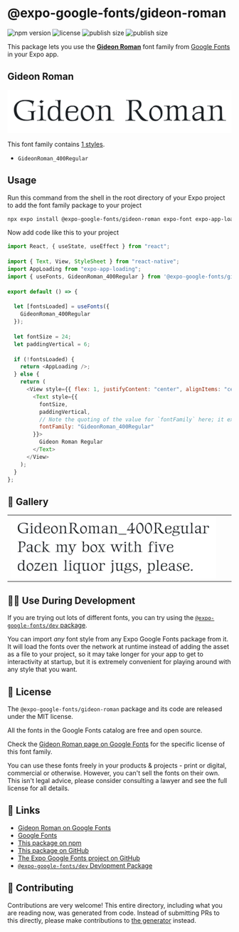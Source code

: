 # @expo-google-fonts/gideon-roman

![npm version](https://flat.badgen.net/npm/v/@expo-google-fonts/gideon-roman)
![license](https://flat.badgen.net/github/license/expo/google-fonts)
![publish size](https://flat.badgen.net/packagephobia/install/@expo-google-fonts/gideon-roman)
![publish size](https://flat.badgen.net/packagephobia/publish/@expo-google-fonts/gideon-roman)

This package lets you use the [**Gideon Roman**](https://fonts.google.com/specimen/Gideon+Roman) font family from [Google Fonts](https://fonts.google.com/) in your Expo app.

## Gideon Roman

![Gideon Roman](./font-family.png)

This font family contains [1 styles](#-gallery).

- `GideonRoman_400Regular`

## Usage

Run this command from the shell in the root directory of your Expo project to add the font family package to your project

```sh
npx expo install @expo-google-fonts/gideon-roman expo-font expo-app-loading
```

Now add code like this to your project

```js
import React, { useState, useEffect } from "react";

import { Text, View, StyleSheet } from "react-native";
import AppLoading from "expo-app-loading";
import { useFonts, GideonRoman_400Regular } from '@expo-google-fonts/gideon-roman';

export default () => {

  let [fontsLoaded] = useFonts({
    GideonRoman_400Regular
  });

  let fontSize = 24;
  let paddingVertical = 6;

  if (!fontsLoaded) {
    return <AppLoading />;
  } else {
    return (
      <View style={{ flex: 1, justifyContent: "center", alignItems: "center" }}>
        <Text style={{
          fontSize,
          paddingVertical,
          // Note the quoting of the value for `fontFamily` here; it expects a string!
          fontFamily: "GideonRoman_400Regular"
        }}>
          Gideon Roman Regular
        </Text>
      </View>
    );
  }
};
```

## 🔡 Gallery


||||
|-|-|-|
|![GideonRoman_400Regular](./GideonRoman_400Regular.ttf.png)||||


## 👩‍💻 Use During Development

If you are trying out lots of different fonts, you can try using the [`@expo-google-fonts/dev` package](https://github.com/expo/google-fonts/tree/master/font-packages/dev#readme).

You can import _any_ font style from any Expo Google Fonts package from it. It will load the fonts over the network at runtime instead of adding the asset as a file to your project, so it may take longer for your app to get to interactivity at startup, but it is extremely convenient for playing around with any style that you want.


## 📖 License

The `@expo-google-fonts/gideon-roman` package and its code are released under the MIT license.

All the fonts in the Google Fonts catalog are free and open source.

Check the [Gideon Roman page on Google Fonts](https://fonts.google.com/specimen/Gideon+Roman) for the specific license of this font family.

You can use these fonts freely in your products & projects - print or digital, commercial or otherwise. However, you can't sell the fonts on their own. This isn't legal advice, please consider consulting a lawyer and see the full license for all details.

## 🔗 Links

- [Gideon Roman on Google Fonts](https://fonts.google.com/specimen/Gideon+Roman)
- [Google Fonts](https://fonts.google.com/)
- [This package on npm](https://www.npmjs.com/package/@expo-google-fonts/gideon-roman)
- [This package on GitHub](https://github.com/expo/google-fonts/tree/master/font-packages/gideon-roman)
- [The Expo Google Fonts project on GitHub](https://github.com/expo/google-fonts)
- [`@expo-google-fonts/dev` Devlopment Package](https://github.com/expo/google-fonts/tree/master/font-packages/dev)

## 🤝 Contributing

Contributions are very welcome! This entire directory, including what you are reading now, was generated from code. Instead of submitting PRs to this directly, please make contributions to [the generator](https://github.com/expo/google-fonts/tree/master/packages/generator) instead.
